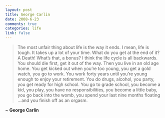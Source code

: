 ```yaml
--- 
layout: post
title: George Carlin
date: 2008-6-23
comments: true
categories: life
link: false
---
```

<blockquote>The most unfair thing about life is the way it ends. I mean, life is tough. It takes up a lot of your time. What do you get at the end of it? A Death! What’s that, a bonus? I think the life cycle is all backwards. You should die first, get it out of the way. Then you live in an old age home. You get kicked out when you’re too young, you get a gold watch, you go to work. You work forty years until you’re young enough to enjoy your retirement. You do drugs, alcohol, you party, you get ready for high school. You go to grade school, you become a kid, you play, you have no responsibilities, you become a little baby, you go back into the womb, you spend your last nine months floating …and you finish off as an orgasm.
<em></em></blockquote>
<span style="font-style: normal;">~ </span><strong>George Carlin</strong>
